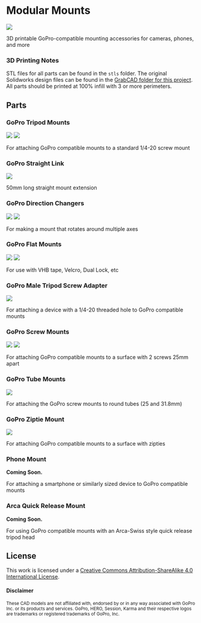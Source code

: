 # Modular Mounts

![](img/modularmount-02.png)

3D printable GoPro-compatible mounting accessories for cameras, phones, and more

### 3D Printing Notes
STL files for all parts can be found in the `stls` folder. The original Solidworks design files can be found in the [GrabCAD folder for this project](https://workbench.grabcad.com/workbench/projects/gcnUv4yWleEZdF-MvPbkRW6ztajOTvjOf2FrRhKy1aaAlx#/space/gcRLR5dOVLxat1oCPV2CXJvUbPfd5Zgm9qYSkP6tpdQevQ). All parts should be printed at 100% infill with 3 or more perimeters.

## Parts

### GoPro Tripod Mounts
![](img/GoProTripodMountHorizontal.PNG)
![](img/GoProTripodMountVertical.PNG)

For attaching GoPro compatible mounts to a standard 1/4-20 screw mount

### GoPro Straight Link
![](img/GoProStraightLink50mm.PNG)

50mm long straight mount extension

### GoPro Direction Changers
![](img/GoProDirectionChangerLink.PNG)
![](img/GoProFlatDirectionChangerLink.PNG)

For making a mount that rotates around multiple axes

### GoPro Flat Mounts
![](img/GoProFlatMountFemale.PNG)
![](img/GoProFlatMountMale.PNG)

For use with VHB tape, Velcro, Dual Lock, etc

### GoPro Male Tripod Screw Adapter
![](img/GoProMaleTripodScrewAdapter.PNG)

For attaching a device with a 1/4-20 threaded hole to GoPro compatible mounts

### GoPro Screw Mounts

![](img/GoProScrewMountFemale.PNG)
![](img/GoProOffsetScrewMountFemale.PNG)

For attaching GoPro compatible mounts to a surface with 2 screws 25mm apart

### GoPro Tube Mounts

![](img/GoProTubeMount.PNG)

For attaching the GoPro screw mounts to round tubes (25 and 31.8mm)

### GoPro Ziptie Mount

![](img/GoProZiptieMountFemale.PNG)

For attaching GoPro compatible mounts to a surface with zipties

### Phone Mount

**Coming Soon.**

For attaching a smartphone or similarly sized device to GoPro compatible mounts

### Arca Quick Release Mount

**Coming Soon.**

For using GoPro compatible mounts with an Arca-Swiss style quick release tripod head

## License
This work is licensed under a [Creative Commons Attribution-ShareAlike 4.0 International License](http://creativecommons.org/licenses/by-sa/4.0/).

#### Disclaimer
<small>These CAD models are not affiliated with, endorsed by or in any way associated with GoPro Inc. or its products and services. GoPro, HERO, Session, Karma and their respective logos are trademarks or registered trademarks of GoPro, Inc.</small>
